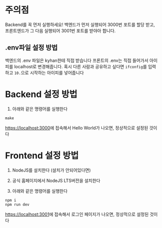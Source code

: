 # 주의점
Backend를 꼭 먼저 실행하세요! 백엔드가 먼저 실행되어 3000번 포트를 할당 받고,
프론트엔드가 그 다음 실행되어 3001번 포트를 받야아 합니다.

## .env파일 설정 방법
백엔드의 .env 파일은 kyhan한테 직접 받습니다
프론트의 .env는 직접 들어가서 아이피를 localhost로 변경해줍니다.
혹시 다른 사람과 공유하고 싶다면 `ifconfig`를 입력하고 `10.`으로 시작하는 아이피를 넣어줍니다

# Backend 설정 방법
1. 아래와 같은 명령어를 실행한다

```
make
```

[https://localhost:3000](https://localhost:3000)에 접속해서 Hello World가 나오면, 정상적으로 설정된 것이다

# Frontend 설정 방법
1. NodeJS를 설치한다 (설치가 안되어있다면)
  1. 공식 홈페이지에서 NodeJS LTS버전을 설치한다

2. 아래와 같은 명령어를 실행한다

```
npm i
npm run dev
```

[https://localhost:3001](https://localhost:3001)에 접속해서 로그인 페이지가 나오면, 정상적으로 설정된 것이다

